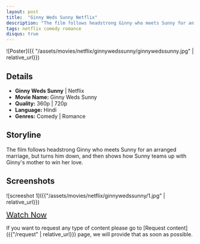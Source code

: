 ```yaml
---
layout: post
title:  "Ginny Weds Sunny Netflix"
description: "The film follows headstrong Ginny who meets Sunny for an arranged marriage, but turns him down, and then shows how Sunny teams up with Ginny's mother to win her love. "
tags: netflix comedy romance
disqus: true
---
```


![Poster]({{ "/assets/movies/netflix/ginnywedssunny/ginnywedssunny.jpg" | relative_url}})

## Details

* **Ginny Weds Sunny** \| Netflix
* **Movie Name:** Ginny Weds Sunny
* **Quality:** 360p \| 720p
* **Language:** Hindi
* **Genres:**  Comedy \| Romance

## Storyline

The film follows headstrong Ginny who meets Sunny for an arranged marriage, but turns him down, and then shows how Sunny teams up with Ginny's mother to win her love. 

## Screenshots

![screeshot 1]({{"/assets/movies/netflix/ginnywedssunny/1.jpg" | relative_url}})
<br>
<!-- ![screeshot 2]({{"/assets/movies/netflix/ginnywedssunny/2.jpg" | relative_url}})
<br>
![screeshot 3]({{"/assets/movies/netflix/ginnywedssunny/3.jpg" | relative_url}})
<br> -->

<a class="btn card_btn" href="{{ '/movies/netflix/ginnywedssunny' | relative_url}}" style="font-size:20px" target="_blank">Watch Now</a>

If you want to request any type of content please go to [Request content]({{"/request" | relative_url}}) page, we will provide that as soon as possible.